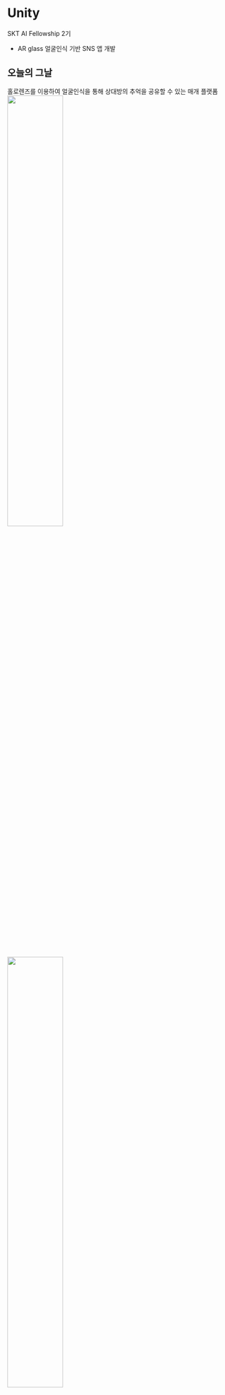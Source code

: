# Unity
SKT AI Fellowship 2기
- AR glass 얼굴인식 기반 SNS 앱 개발


## 오늘의 그날
홀로렌즈를 이용하여 얼굴인식을 통해 상대방의 추억을 공유할 수 있는 매개 플랫폼
<img src="https://user-images.githubusercontent.com/52240990/94984622-d7d9d300-0588-11eb-99c0-f01ee33b485d.png" width="50%">
<img src="https://user-images.githubusercontent.com/52240990/94984632-fc35af80-0588-11eb-8c61-d08b2a7438fc.png" width="50%">

***

## 개발환경
* Hololens 10.0.17763.914 (RS5)
* Windows 10 SDK 10.0.18362.0
* Visual Studio 2017
* Unity 2019.4.1f1
* [Microsoft Mixed Reality Toolkit](https://github.com/Microsoft/MixedRealityToolkit-Unity/releases) v2.2.0 
* [OpenCV for Unity](https://assetstore.unity.com/packages/tools/integration/opencv-for-unity-21088?aid=1011l4ehR) 2.3.7+ 
* [HoloLensCameraStream](https://github.com/VulcanTechnologies/HoloLensCameraStream) 
